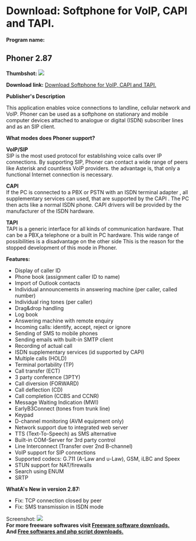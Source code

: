 # Download: Softphone for VoIP, CAPI and TAPI.

**Program name:**

## Phoner 2.87

  
**Thumbshot:** ![](http://www.freewarefiles.com/screenshot/phoner2_md.jpg)   
  
**Download link:** [Download Softphone for VoIP, CAPI and TAPI.](http://freesoftwares.boysofts.com/Phoner_program_13016.html)  
  


**Publisher's Description**  
  


This application enables voice connections to landline, cellular network and VoIP. Phoner can be used as a softphone on stationary and mobile computer devices attached to analogue or digital (ISDN) subscriber lines and as an SIP client. 

**What modes does Phoner support?**

**VoIP/SIP**  
SIP is the most used protocol for establishing voice calls over IP connections. By supporting SIP, Phoner can contact a wide range of peers like Asterisk and countless VoIP providers. the advantage is, that only a functional Internet connection is necessary.

**CAPI**  
If the PC is connected to a PBX or PSTN with an ISDN terminal adapter , all supplementary services can used, that are supported by the CAPI . The PC then acts like a normal ISDN phone. CAPI drivers will be provided by the manufacturer of the ISDN hardware.

**TAPI**  
TAPI is a generic interface for all kinds of communication hardware. That can be a PBX,a telephone or a built in PC hardware. This wide range of possibilities is a disadvantage on the other side This is the reason for the stopped development of this mode in Phoner. 

**Features:**

  * Display of caller ID 
  * Phone book (assignment caller ID to name) 
  * Import of Outlook contacts 
  * Individual announcements in answering machine (per caller, called number) 
  * Individual ring tones (per caller) 
  * Drag&drop handling 
  * Log book 
  * Answering machine with remote enquiry 
  * Incoming calls: identify, accept, reject or ignore 
  * Sending of SMS to mobile phones 
  * Sending emails with built-in SMTP client 
  * Recording of actual call 
  * ISDN supplementary services (id supported by CAPI) 
  * Multiple calls (HOLD) 
  * Terminal portability (TP) 
  * Call transfer (ECT) 
  * 3 party conference (3PTY) 
  * Call diversion (FORWARD) 
  * Call deflection (CD) 
  * Call completion (CCBS and CCNR) 
  * Message Waiting Indication (MWI) 
  * EarlyB3Connect (tones from trunk line) 
  * Keypad 
  * D-channel monitoring (AVM equipment only) 
  * Network support due to integrated web server 
  * TTS (Text-To-Speech) as SMS alternative 
  * Built-in COM-Server for 3rd party control 
  * Line Interconnect (Transfer over 2nd B-channel) 
  * VoIP support for SIP connections 
  * Supported codecs: G.711 (A-Law and u-Law), GSM, iLBC and Speex 
  * STUN support for NAT/firewalls 
  * Search using ENUM 
  * SRTP 

**WhatA's New in version 2.87:**

  * Fix: TCP connection closed by peer 
  * Fix: SMS transmission in ISDN mode 

  
  
Screenshot: ![](http://www.freewarefiles.com/screenshot/phoner2.jpg)   
**For more freeware softwares visit [Freeware software downloads.](http://freesoftwares.boysofts.com/)**   
**And [Free softwares and php script downloads.](http://www.boysofts.com/)**
